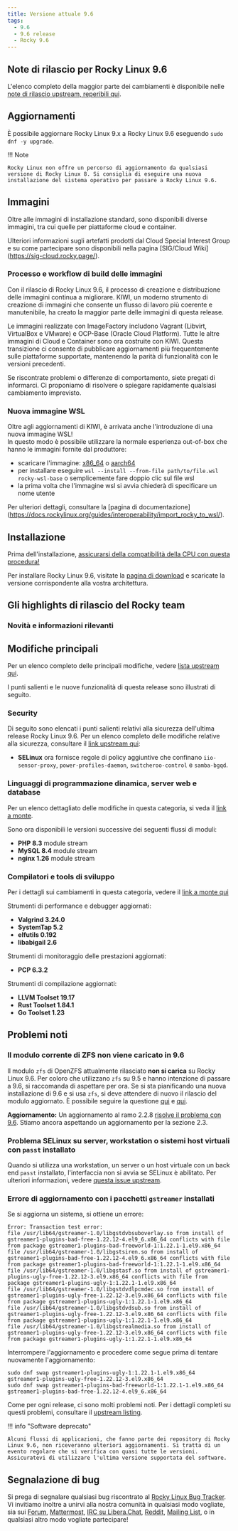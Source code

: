```yaml
---
title: Versione attuale 9.6
tags:
  - 9.6
  - 9.6 release
  - Rocky 9.6
---
```


## Note di rilascio per Rocky Linux 9.6

L'elenco completo della maggior parte dei cambiamenti è disponibile nelle [note di rilascio upstream, reperibili qui](https://docs.redhat.com/en/documentation/red_hat_enterprise_linux/9/html/9.6_release_notes/index).

## Aggiornamenti

È possibile aggiornare Rocky Linux 9.x a Rocky Linux 9.6 eseguendo `sudo dnf -y upgrade`.

!!! Note

    Rocky Linux non offre un percorso di aggiornamento da qualsiasi versione di Rocky Linux 8. Si consiglia di eseguire una nuova installazione del sistema operativo per passare a Rocky Linux 9.6.

## Immagini

Oltre alle immagini di installazione standard, sono disponibili diverse immagini, tra cui quelle per piattaforme cloud e container.

Ulteriori informazioni sugli artefatti prodotti dal Cloud Special Interest Group e su come partecipare sono disponibili nella pagina [SIG/Cloud Wiki] (https://sig-cloud.rocky.page/).

### Processo e workflow di build delle immagini

Con il rilascio di Rocky Linux 9.6, il processo di creazione e distribuzione delle immagini continua a migliorare. KIWI, un moderno strumento di creazione di immagini che consente un flusso di lavoro più coerente e manutenibile, ha creato la maggior parte delle immagini di questa release.

Le immagini realizzate con ImageFactory includono Vagrant (Libvirt, VirtualBox e VMware) e OCP-Base (Oracle Cloud Platform). Tutte le altre immagini di Cloud e Container sono ora costruite con KIWI. Questa transizione ci consente di pubblicare aggiornamenti più frequentemente sulle piattaforme supportate, mantenendo la parità di funzionalità con le versioni precedenti.

Se riscontrate problemi o differenze di comportamento, siete pregati di informarci. Ci proponiamo di risolvere o spiegare rapidamente qualsiasi cambiamento imprevisto.

### Nuova immagine WSL

Oltre agli aggiornamenti di KIWI, è arrivata anche l'introduzione di una nuova immagine WSL!\
In questo modo è possibile utilizzare la normale esperienza out-of-box che hanno le immagini fornite dal produttore:

- scaricare l'immagine: [x86_64](https://dl.rockylinux.org/pub/rocky/9/images/x86_64/Rocky-9-WSL-Base.latest.x86_64.wsl) o [aarch64](https://dl.rockylinux.org/pub/rocky/9/images/aarch64/Rocky-9-WSL-Base.latest.aarch64.wsl)
- per installare eseguire `wsl --install --from-file path/to/file.wsl rocky-wsl-base` o semplicemente fare doppio clic sul file wsl
- la prima volta che l'immagine wsl si avvia chiederà di specificare un nome utente

Per ulteriori dettagli, consultare la [pagina di documentazione] (https://docs.rockylinux.org/guides/interoperability/import_rocky_to_wsl/).

## Installazione

Prima dell'installazione, [assicurarsi della compatibilità della CPU con questa procedura!](https://docs.rockylinux.org/gemstones/test_cpu_compat/)

Per installare Rocky Linux 9.6, visitate la [pagina di download](https://rockylinux.org/download/) e scaricate la versione corrispondente alla vostra architettura.

## Gli highlights di rilascio del Rocky team

### Novità e informazioni rilevanti

## Modifiche principali

Per un elenco completo delle principali modifiche, vedere [lista upstream qui](https://docs.redhat.com/en/documentation/red_hat_enterprise_linux/9/html/9.6_release_notes/overview#overview-major-changes).

I punti salienti e le nuove funzionalità di questa release sono illustrati di seguito.

### Security

Di seguito sono elencati i punti salienti relativi alla sicurezza dell'ultima release Rocky Linux 9.6. Per un elenco completo delle modifiche relative alla sicurezza, consultare il [link upstream qui](https://docs.redhat.com/en/documentation/red_hat_enterprise_linux/9/html/9.6_release_notes/new-features#new-features-security):

- **SELinux** ora fornisce regole di policy aggiuntive che confinano `iio-sensor-proxy`, `power-profiles-daemon`, `switcheroo-control` e `samba-bgqd`.

### Linguaggi di programmazione dinamica, server web e database

Per un elenco dettagliato delle modifiche in questa categoria, si veda il [link a monte](https://docs.redhat.com/en/documentation/red_hat_enterprise_linux/9/html/9.6_release_notes/new-features#new-features-dynamic-programming-languages-web-and-database-servers).

Sono ora disponibili le versioni successive dei seguenti flussi di moduli:

- **PHP 8.3** module stream
- **MySQL 8.4** module stream
- **nginx 1.26** module stream

### Compilatori e tools di sviluppo

Per i dettagli sui cambiamenti in questa categoria, vedere il [link a monte qui](https://docs.redhat.com/en/documentation/red_hat_enterprise_linux/9/html/9.6_release_notes/new-features#new-features-compilers-and-development-tools)

Strumenti di performance e debugger aggiornati:

- **Valgrind 3.24.0**
- **SystemTap 5.2**
- **elfutils 0.192**
- **libabigail 2.6**

Strumenti di monitoraggio delle prestazioni aggiornati:

- **PCP 6.3.2**

Strumenti di compilazione aggiornati:

- **LLVM Toolset 19.17**
- **Rust Toolset 1.84.1**
- **Go Toolset 1.23**

## Problemi noti

### Il modulo corrente di ZFS non viene caricato in 9.6

Il modulo `zfs` di OpenZFS attualmente rilasciato **non si carica** su Rocky Linux 9.6. Per coloro che utilizzano `zfs` su 9.5 e hanno intenzione di passare a 9.6, si raccomanda di aspettare per ora. Se si sta pianificando una nuova installazione di 9.6 e si usa `zfs`, si deve attendere di nuovo il rilascio del modulo aggiornato. È possibile seguire la questione [qui](https://github.com/openzfs/zfs/issues/17332) e [qui](https://github.com/openzfs/zfs/issues/17364).

**Aggiornamento:** Un aggiornamento al ramo 2.2.8 [risolve il problema con 9.6](https://github.com/openzfs/zfs/releases). Stiamo ancora aspettando un aggiornamento per la sezione 2.3.

### Problema SELinux su server, workstation o sistemi host virtuali con `passt` installato

Quando si utilizza una workstation, un server o un host virtuale con un back end `passt` installato, l'interfaccia non si avvia se SELinux è abilitato. Per ulteriori informazioni, vedere [questa issue upstream](https://issues.redhat.com/browse/RHEL-80407).

### Errore di aggiornamento con i pacchetti `gstreamer` installati

Se si aggiorna un sistema, si ottiene un errore:

  ```
  Error: Transaction test error:
  file /usr/lib64/gstreamer-1.0/libgstdvbsuboverlay.so from install of gstreamer1-plugins-bad-free-1.22.12-4.el9_6.x86_64 conflicts with file from package gstreamer1-plugins-bad-freeworld-1:1.22.1-1.el9.x86_64
  file /usr/lib64/gstreamer-1.0/libgstsiren.so from install of gstreamer1-plugins-bad-free-1.22.12-4.el9_6.x86_64 conflicts with file from package gstreamer1-plugins-bad-freeworld-1:1.22.1-1.el9.x86_64
  file /usr/lib64/gstreamer-1.0/libgstasf.so from install of gstreamer1-plugins-ugly-free-1.22.12-3.el9.x86_64 conflicts with file from package gstreamer1-plugins-ugly-1:1.22.1-1.el9.x86_64
  file /usr/lib64/gstreamer-1.0/libgstdvdlpcmdec.so from install of gstreamer1-plugins-ugly-free-1.22.12-3.el9.x86_64 conflicts with file from package gstreamer1-plugins-ugly-1:1.22.1-1.el9.x86_64
  file /usr/lib64/gstreamer-1.0/libgstdvdsub.so from install of gstreamer1-plugins-ugly-free-1.22.12-3.el9.x86_64 conflicts with file from package gstreamer1-plugins-ugly-1:1.22.1-1.el9.x86_64
  file /usr/lib64/gstreamer-1.0/libgstrealmedia.so from install of gstreamer1-plugins-ugly-free-1.22.12-3.el9.x86_64 conflicts with file from package gstreamer1-plugins-ugly-1:1.22.1-1.el9.x86_64
  ```

Interrompere l'aggiornamento e procedere come segue prima di tentare nuovamente l'aggiornamento:

  ```
  sudo dnf swap gstreamer1-plugins-ugly-1:1.22.1-1.el9.x86_64 gstreamer1-plugins-ugly-free-1.22.12-3.el9.x86_64 
  sudo dnf swap gstreamer1-plugins-bad-freeworld-1:1.22.1-1.el9.x86_64 gstreamer1-plugins-bad-free-1.22.12-4.el9_6.x86_64 
  ```

Come per ogni release, ci sono molti problemi noti. Per i dettagli completi su questi problemi, consultare il [upstream listing](https://docs.redhat.com/en/documentation/red_hat_enterprise_linux/9/html/9.6_release_notes/known-issues).

!!! info "Software deprecato"

    Alcuni flussi di applicazioni, che fanno parte dei repository di Rocky Linux 9.6, non riceveranno ulteriori aggiornamenti. Si tratta di un evento regolare che si verifica con quasi tutte le versioni. Assicuratevi di utilizzare l'ultima versione supportata del software.

## Segnalazione di bug

Si prega di segnalare qualsiasi bug riscontrato al [Rocky Linux Bug Tracker](https://bugs.rockylinux.org/). Vi invitiamo inoltre a unirvi alla nostra comunità in qualsiasi modo vogliate, sia sui [Forum](https://forums.rockylinux.org), [Mattermost](https://chat.rockylinux.org), [IRC su Libera.Chat](irc://irc.liberachat/rockylinux), [Reddit](https://reddit.com/r/rockylinux), [Mailing List](https://lists.resf.org), o in qualsiasi altro modo vogliate partecipare!
